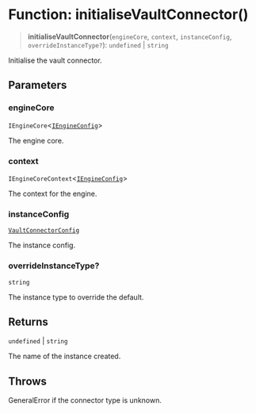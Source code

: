 # Function: initialiseVaultConnector()

> **initialiseVaultConnector**(`engineCore`, `context`, `instanceConfig`, `overrideInstanceType?`): `undefined` \| `string`

Initialise the vault connector.

## Parameters

### engineCore

`IEngineCore`\<[`IEngineConfig`](../interfaces/IEngineConfig.md)\>

The engine core.

### context

`IEngineCoreContext`\<[`IEngineConfig`](../interfaces/IEngineConfig.md)\>

The context for the engine.

### instanceConfig

[`VaultConnectorConfig`](../type-aliases/VaultConnectorConfig.md)

The instance config.

### overrideInstanceType?

`string`

The instance type to override the default.

## Returns

`undefined` \| `string`

The name of the instance created.

## Throws

GeneralError if the connector type is unknown.
